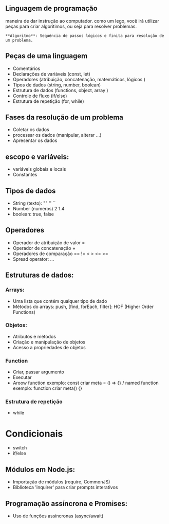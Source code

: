 ## Linguagem de programação

maneira de dar instrução ao computador.
como um lego, você irá utilizar peças para criar algoritimos, ou seja para resolver problemas.

    **Algoritmo**: Sequência de passos lógicos e finita para resolução de um problema.

## Peças de uma linguagem

- Comentários
- Declarações de variáveis (const, let)
- Operadores (atribuição, concatenação, matemáticos, lógicos )
- Tipos de dados (string, number, boolean)
- Estrutura de dados (functions, object, array )
- Controle de fluxo (if/else)
- Estrutura de repetição (for, while)

## Fases da resolução de um problema

- Coletar os dados
- processar os dados (manipular, alterar ...)
- Apresentar os dados

## escopo e variáveis:

- variáveis globais e locais
- Constantes

## Tipos de dados

- String (texto): "" '' ``
- Number (numeros) 2 1.4
- boolean: true, false

## Operadores

- Operador de atribuição de valor =
- Operador de concatenação +
- Operadores de comparação == != < > <= >=
- Spread operator: ...

## Estruturas de dados:

### Arrays:
- Uma lista que contém qualquer tipo de dado
- Métodos do arrays: push, [find, forEach, filter]: HOF
(Higher Order Functions)
### Objetos:

- Atributos e métodos
- Criação e manipulação de objetos
- Acesso a propriedades de objetos


### Function
- Criar, passar argumento
- Executar
- Aroow function exemplo: const criar meta = () => {} / named function exemplo: function criar meta() {}

### Estrutura de repetição
- while

# Condicionais
- switch
- if/else

## Módulos em Node.js:
- Importação de módulos (require, CommonJS)
- Biblioteca 'inquirer' para criar prompts interativos

## Programação assíncrona e Promises:
- Uso de funções assíncronas (async/await)